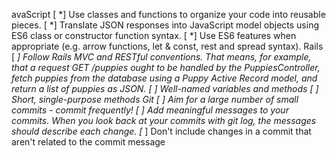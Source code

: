 avaScript
[ *] Use classes and functions to organize your code into reusable pieces.
[ *] Translate JSON responses into JavaScript model objects using ES6 class or constructor function syntax.
[ *] Use ES6 features when appropriate (e.g. arrow functions, let & const, rest and spread syntax).
Rails
[ *] Follow Rails MVC and RESTful conventions. That means, for example, that a request GET /puppies ought to be handled by the PuppiesController, fetch puppies from the database using a Puppy Active Record model, and return a list of puppies as JSON.
[ *] Well-named variables and methods
[ *] Short, single-purpose methods
Git
[* ] Aim for a large number of small commits - commit frequently!
[* ] Add meaningful messages to your commits. When you look back at your commits with git log, the messages should describe each change.
[* ] Don't include changes in a commit that aren't related to the commit message
